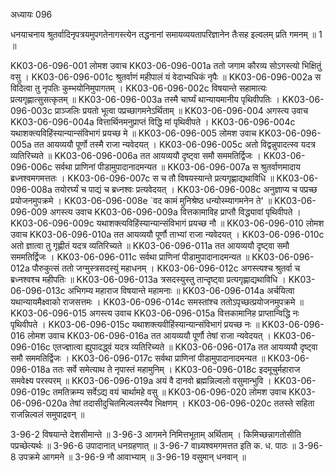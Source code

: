 अध्यायः 096

धनयाचनाय श्रुतर्वादिनृपत्रयमुपगतेनागस्त्येन तद्धनानां समायव्ययतापरिज्ञानेन तैःसह इल्वलम् प्रति गमनम् ॥ 1 ॥

KK03-06-096-001	लोमश उवाच 
KK03-06-096-001a	ततो जगाम कौरव्य सोऽगस्त्यो भिक्षितुं वसु ।
KK03-06-096-001c	श्रुतर्वाणं महीपालं यं वेदाभ्यधिकं नृपैः ॥
KK03-06-096-002a	स विदित्वा तु नृपतिः कुम्भयोनिमुपागतम् ।
KK03-06-096-002c	विषयान्ते सहामात्यः प्रत्यगृह्णात्सुसत्कृतम् ॥
KK03-06-096-003a	तस्मै चार्घ्यं थान्यायमानीय पृथिवीपतिः ।
KK03-06-096-003c	प्राञ्जलिः प्रयतो भूत्वा पप्रच्छागमनेऽर्थिताम् ॥
KK03-06-096-004	अगस्त्य उवाच 
KK03-06-096-004a	वित्तार्थिनमनुप्राप्तं विद्धि मां पृथिवीपते ।
KK03-06-096-004c	यथाशक्त्यविहिंस्यान्यान्संविभागं प्रयच्छ मे ॥
KK03-06-096-005	लोमश उवाच 
KK03-06-096-005a	तत आयव्ययौ पूर्णो तस्मै राजा न्यवेदयत् ।
KK03-06-096-005c	अतो विद्वन्नुपादत्स्व यदत्र व्यतिरिच्यते ॥
KK03-06-096-006a	तत आयव्ययौ दृष्ट्वा समौ सममतिर्द्विजः ।
KK03-06-096-006c	सर्वथा प्राणिनां पीडामुपादानादमन्यत ॥
KK03-06-096-007a	स श्रुतर्वाणमादाय ब्रध्नश्वमगमत्ततः ।
KK03-06-096-007c	स च तौ विषयस्यान्ते प्रत्यगृह्णाद्यथाविधि ॥
KK03-06-096-008a	तयोरर्घ्यं च पाद्यं च ब्रध्नश्वः प्रत्यवेदयत् ।
KK03-06-096-008c	अनुज्ञाप्य च पप्रच्छ प्रयोजनमुपक्रमे ।
KK03-06-096-008e	`वद कामं मुनिश्रेष्ठ धन्योस्म्यागमनेन ते' ॥
KK03-06-096-009	अगस्त्य उवाच 
KK03-06-096-009a	वित्तकामाविह प्राप्तौ विद्ध्यावां पृथिवीपते ।
KK03-06-096-009c	यथाशक्त्यविहिंस्यान्यान्संविभागं प्रयच्छ नौ ॥
KK03-06-096-010	लोमश उवाच 
KK03-06-096-010a	तत आयव्ययौ पूर्णौ ताभ्यां राजा न्यवेदयत् ।
KK03-06-096-010c	अतो ज्ञात्वा तु गृह्णीतं यदत्र व्यतिरिच्यते ॥
KK03-06-096-011a	तत आयव्ययौ दृष्ट्वा समौ सममतिर्द्विजः ।
KK03-06-096-011c	सर्वथा प्राणिनां पीडामुपादानादमन्यत ॥
KK03-06-096-012a	पौरुकुत्सं ततो जग्मुस्त्रसदस्युं महाधनम् ।
KK03-06-096-012c	अगस्त्यश्च श्रुतर्वा च ब्रध्नश्वश्च महीपतिः ॥
KK03-06-096-013a	त्रसदस्युस्तु तान्दृष्ट्वा प्रत्यगृह्णाद्यथाविधि ।
KK03-06-096-013c	अभिगम्य महाराज विषयान्ते महामनाः ॥
KK03-06-096-014a	अर्चयित्वा यथान्यायमैक्ष्वाको राजसत्तमः ।
KK03-06-096-014c	समस्तांश्च ततोऽपृच्छत्प्रयोजनमुपक्रमे ॥
KK03-06-096-015	अगस्त्य उवाच 
KK03-06-096-015a	वित्तकामानिह प्राप्तान्विद्धि नः पृथिवीपते ।
KK03-06-096-015c	यथाशक्त्यवीहिंस्यान्यान्संविभागं प्रयच्छ नः ॥
KK03-06-096-016	लोमश उवाच 
KK03-06-096-016a	तत आयव्ययौ पूर्णौ तेषां राजा न्यवेदयत् ।
KK03-06-096-016c	एतज्ज्ञात्वा ह्युपादद्ध्वं यदत्र व्यतिरिच्यते ॥
KK03-06-096-017a	तत आयव्ययौ दृष्ट्वा समौ सममतिर्द्विजः ।
KK03-06-096-017c	सर्वथा प्राणिनां पीडामुपादानादमन्यत ॥
KK03-06-096-018a	ततः सर्वे समेत्याथ ते नृपास्तं महामुनिम् ।
KK03-06-096-018c	इदमूचुर्महाराज समवेक्ष्य परस्परम् ॥
KK03-06-096-019a	अयं वै दानवो ब्रह्मन्निल्वलो वसुमान्भुवि ।
KK03-06-096-019c	तमतिक्रम्य सर्वेऽद्य वयं चार्थामहे वसु ॥
KK03-06-096-020	लोमश उवाच 
KK03-06-096-020a	तेषां तदासीदुचितमिल्वलस्यैव भिक्षणम् ।
KK03-06-096-020c	ततस्ते सहिता राजन्निल्वलं समुपाद्रवन् ॥

3-96-2 विषयान्ते देशसीमान्ते ॥ 3-96-3 आगमने निमित्तभूताम् अर्थिताम् । किमिच्छन्नागतोसीति पप्रच्छेत्यर्थः ॥ 3-96-6 उपादानात् धनग्रहणात् ॥ 3-96-7 वाध्र्यश्वमगमत्तत इति क. ध. पाठः ॥ 3-96-8 उपक्रमे आगमने ॥ 3-96-9 नौ आवाभ्याम् ॥ 3-96-19 वसुमान् धनवान् ॥
